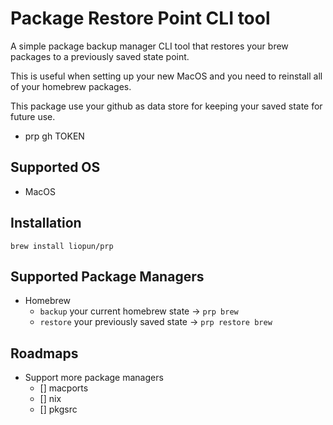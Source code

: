 # Package Restore Point CLI tool
A simple package backup manager CLI tool that restores your brew packages to a previously saved state point.

This is useful when setting up your new MacOS and you need to reinstall all of your homebrew packages.

This package use your github as data store for keeping your saved state for future use.

- prp gh TOKEN

## Supported OS
- MacOS

## Installation
`brew install liopun/prp`

## Supported Package Managers
- Homebrew
    - `backup` your current homebrew state -> `prp brew`
    - `restore` your previously saved state -> `prp restore brew`

## Roadmaps
- Support more package managers
    - [] macports
    - [] nix
    - [] pkgsrc

